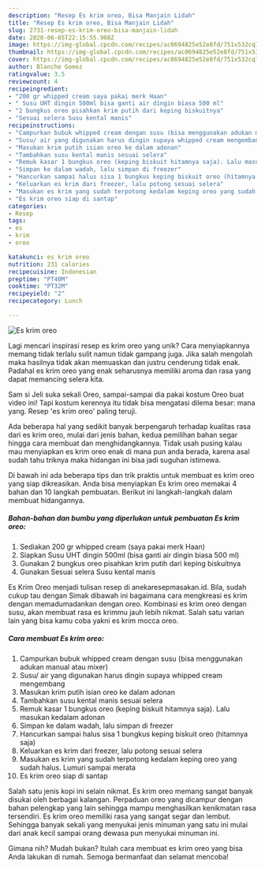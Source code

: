 ```yaml
---
description: "Resep Es krim oreo, Bisa Manjain Lidah"
title: "Resep Es krim oreo, Bisa Manjain Lidah"
slug: 2731-resep-es-krim-oreo-bisa-manjain-lidah
date: 2020-06-05T22:15:55.908Z
image: https://img-global.cpcdn.com/recipes/ac0694825e52e8fd/751x532cq70/es-krim-oreo-foto-resep-utama.jpg
thumbnail: https://img-global.cpcdn.com/recipes/ac0694825e52e8fd/751x532cq70/es-krim-oreo-foto-resep-utama.jpg
cover: https://img-global.cpcdn.com/recipes/ac0694825e52e8fd/751x532cq70/es-krim-oreo-foto-resep-utama.jpg
author: Blanche Gomez
ratingvalue: 3.5
reviewcount: 4
recipeingredient:
- "200 gr whipped cream saya pakai merk Haan"
- " Susu UHT dingin 500ml bisa ganti air dingin biasa 500 ml"
- "2 bungkus oreo pisahkan krim putih dari keping biskuitnya"
- "Sesuai selera Susu kental manis"
recipeinstructions:
- "Campurkan bubuk whipped cream dengan susu (bisa menggunakan adukan manual atau mixer)"
- "Susu/ air yang digunakan harus dingin supaya whipped cream mengembang"
- "Masukan krim putih isian oreo ke dalam adonan"
- "Tambahkan susu kental manis sesuai selera"
- "Remuk kasar 1 bungkus oreo (keping biskuit hitamnya saja). Lalu masukan kedalam adonan"
- "Simpan ke dalam wadah, lalu simpan di freezer"
- "Hancurkan sampai halus sisa 1 bungkus keping biskuit oreo (hitamnya saja)"
- "Keluarkan es krim dari freezer, lalu potong sesuai selera"
- "Masukan es krim yang sudah terpotong kedalam keping oreo yang sudah halus. Lumuri sampai merata"
- "Es krim oreo siap di santap"
categories:
- Resep
tags:
- es
- krim
- oreo

katakunci: es krim oreo 
nutrition: 231 calories
recipecuisine: Indonesian
preptime: "PT40M"
cooktime: "PT32M"
recipeyield: "2"
recipecategory: Lunch

---
```



![Es krim oreo](https://img-global.cpcdn.com/recipes/ac0694825e52e8fd/751x532cq70/es-krim-oreo-foto-resep-utama.jpg)

Lagi mencari inspirasi resep es krim oreo yang unik? Cara menyiapkannya memang tidak terlalu sulit namun tidak gampang juga. Jika salah mengolah maka hasilnya tidak akan memuaskan dan justru cenderung tidak enak. Padahal es krim oreo yang enak seharusnya memiliki aroma dan rasa yang dapat memancing selera kita.

Sam si Jeli suka sekali Oreo, sampai-sampai dia pakai kostum Oreo buat video ini! Tapi kostum kerennya itu tidak bisa mengatasi dilema besar: mana yang. Resep &#39;es krim oreo&#39; paling teruji.

Ada beberapa hal yang sedikit banyak berpengaruh terhadap kualitas rasa dari es krim oreo, mulai dari jenis bahan, kedua pemilihan bahan segar hingga cara membuat dan menghidangkannya. Tidak usah pusing kalau mau menyiapkan es krim oreo enak di mana pun anda berada, karena asal sudah tahu triknya maka hidangan ini bisa jadi suguhan istimewa.


Di bawah ini ada beberapa tips dan trik praktis untuk membuat es krim oreo yang siap dikreasikan. Anda bisa menyiapkan Es krim oreo memakai 4 bahan dan 10 langkah pembuatan. Berikut ini langkah-langkah dalam membuat hidangannya.

<!--inarticleads1-->

##### Bahan-bahan dan bumbu yang diperlukan untuk pembuatan Es krim oreo:

1. Sediakan 200 gr whipped cream (saya pakai merk Haan)
1. Siapkan  Susu UHT dingin 500ml (bisa ganti air dingin biasa 500 ml)
1. Gunakan 2 bungkus oreo pisahkan krim putih dari keping biskuitnya
1. Gunakan Sesuai selera Susu kental manis


Es Krim Oreo menjadi tulisan resep di anekaresepmasakan.id. Bila, sudah cukup tau dengan Simak dibawah ini bagaimana cara mengkreasi es krim dengan memadumadankan dengan oreo. Kombinasi es krim oreo dengan susu, akan membuat rasa es krimmu jauh lebih nikmat. Salah satu varian lain yang bisa kamu coba yakni es krim mocca oreo. 

<!--inarticleads2-->

##### Cara membuat Es krim oreo:

1. Campurkan bubuk whipped cream dengan susu (bisa menggunakan adukan manual atau mixer)
1. Susu/ air yang digunakan harus dingin supaya whipped cream mengembang
1. Masukan krim putih isian oreo ke dalam adonan
1. Tambahkan susu kental manis sesuai selera
1. Remuk kasar 1 bungkus oreo (keping biskuit hitamnya saja). Lalu masukan kedalam adonan
1. Simpan ke dalam wadah, lalu simpan di freezer
1. Hancurkan sampai halus sisa 1 bungkus keping biskuit oreo (hitamnya saja)
1. Keluarkan es krim dari freezer, lalu potong sesuai selera
1. Masukan es krim yang sudah terpotong kedalam keping oreo yang sudah halus. Lumuri sampai merata
1. Es krim oreo siap di santap


Salah satu jenis kopi ini selain nikmat. Es krim oreo memang sangat banyak disukai oleh berbagai kalangan. Perpaduan oreo yang dicampur dengan bahan pelengkap yang lain sehingga mampu menghasilkan kenikmatan rasa tersendiri. Es krim oreo memiliki rasa yang sangat segar dan lembut. Sehingga banyak sekali yang menyukai jenis minuman yang satu ini mulai dari anak kecil sampai orang dewasa pun menyukai minuman ini. 

Gimana nih? Mudah bukan? Itulah cara membuat es krim oreo yang bisa Anda lakukan di rumah. Semoga bermanfaat dan selamat mencoba!
